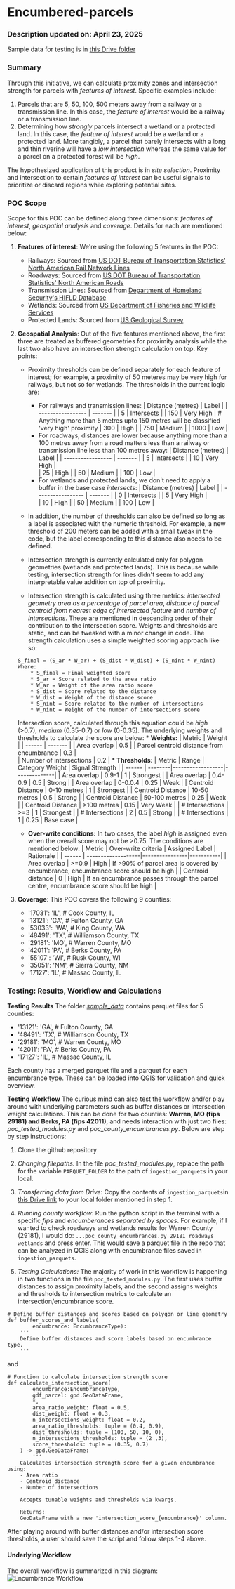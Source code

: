 # Encumbered-parcels
### Description updated on: April 23, 2025
Sample data for testing is in [this Drive folder](https://drive.google.com/drive/folders/1Q0sSf-hAkc6ddCoGbM362aZyqzWDu1f2?usp=sharing)

### Summary
Through this initiative, we can calculate proximity zones and intersection strength for parcels with *features of interest*. Specific examples include:

1. Parcels that are 5, 50, 100, 500 meters away from a railway or a transmission line. In this case, the *feature of interest* would be a railway or a transmission line.
2. Determining how *strongly* parcels intersect a wetland or a protected land. In this case, the *feature of interest* would be a wetland or a protected land. More tangibly, a parcel that barely intersects with a long and thin riverine will have a *low intersection* whereas the same value for a parcel on a protected forest will be *high*. 

The hypothesized application of this product is in *site selection*. Proximity and intersection to certain *features of interest* can be useful signals to prioritize or discard regions while exploring potential sites. 

### POC Scope
Scope for this POC can be defined along three dimensions: *features of interest*, *geospatial analysis* and *coverage*. Details for each are mentioned below:

1. **Features of interest**: We're using the following 5 features in the POC:
    * Railways: Sourced from [US DOT Bureau of Transportation Statistics' North American Rail Network Lines](https://geodata.bts.gov/datasets/usdot::north-american-rail-network-lines/about)
    * Roadways: Sourced from [US DOT Bureau of Transportation Statistics' North American Roads](https://geodata.bts.gov/datasets/usdot::north-american-roads/about)
    * Transmission Lines: Sourced from [Department of Homeland Security's HIFLD Database]()
    * Wetlands: Sourced from [US Department of Fisheries and Wildlife Services](https://www.fws.gov/program/national-wetlands-inventory/download-state-wetlands-data)
    * Protected Lands: Sourced from [US Geological Survey](https://www.sciencebase.gov/catalog/item/6759abcfd34edfeb8710a004) 

2. **Geospatial Analysis**: Out of the five features mentioned above, the first three are treated as buffered geometries for proximity analysis while the last two also have an intersection strength calculation on top. Key points:
    * Proximity thresholds can be defined separately for each feature of interest; for example, a proximity of 50 meteres may be very high for railways, but not so for wetlands. The thresholds in the current logic are:
        * For railways and transmission lines:
            | Distance (metres) | Label |
            | ----------------- | ------- |
            | 5    | Intersects |
            | 150  | Very High  | # Anything more than 5 metres upto 150 metres will be classified 'very high' proximity
            | 300  | High       |
            | 750  | Medium     |
            | 1000 | Low        |
        * For roadways, distances are lower because anything more than a 100 metres away from a road matters less than a railway or transmission line less than 100 metres away:
            | Distance (metres) | Label |
            | ----------------- | ------- |
            | 5   | Intersects |
            | 10  | Very High  |             
            | 25  | High       |
            | 50  | Medium     |
            | 100 | Low        |
        * For wetlands and protected lands, we don't need to apply a buffer in the base case *intersects*:
            | Distance (metres) | Label |
            | ----------------- | ------- |
            | 0   | Intersects |
            | 5   | Very High  |             
            | 10  | High       |
            | 50  | Medium     |
            | 100 | Low        |

    * In addition, the number of thresholds can also be defined so long as a label is associated with the numeric threshold. For example, a new threshold of 200 meters can be added with a small tweak in the code, but the label corresponding to this distance also needs to be defined.
    * Intersection strength is currently calculated only for polygon geometries (wetlands and protected lands). This is because while testing, intersection strength for lines didn't seem to add any interpretable value addition on top of proximity. 
    * Intersection strength is calculated using three metrics: *intersected geometry area as a percentage of parcel area*, *distance of parcel centroid from nearest edge of intersected feature* and *number of intersections*. These are mentioned in descending order of their contribution to the intersection score. Weights and thresholds are static, and can be tweaked with a minor change in code. The strength calculation uses a simple weighted scoring approach like so:
    ```
    S_final = (S_ar * W_ar) + (S_dist * W_dist) + (S_nint * W_nint)
    Where:
        * S_final = Final weighted score
        * S_ar = Score related to the area ratio
        * W_ar = Weight of the area ratio score
        * S_dist = Score related to the distance
        * W_dist = Weight of the distance score
        * S_nint = Score related to the number of intersections
        * W_nint = Weight of the number of intersections score
    ```
    Intersection score, calculated through this equation could be *high* (>0.7), *medium* (0.35-0.7) or *low* (0-0.35). The underlying weights and thresholds to calculate the score are below:
        * **Weights:** 
            | Metric | Weight |
            | ------ | ------- |
            | Area overlap   | 0.5 |
            | Parcel centroid distance from encumbrance  | 0.3  |             
            | Number of intersections  | 0.2  |
        * **Thresholds:**
            | Metric | Range | Category Weight | Signal Strength |
            | ------ | --------|------------------|--------------|
            | Area overlap   | 0.9-1 | 1          | Strongest    |
            | Area overlap   | 0.4-0.9 | 0.5      | Strong  |
            | Area overlap   | 0-0.0.4 | 0.25     | Weak    | 
            | Centroid Distance   | 0-10 metres | 1  | Strongest |
            | Centroid Distance   | 10-50 metres | 0.5  | Strong |
            | Centroid Distance   | 50-100 metres | 0.25  | Weak |
            | Centroid Distance   | >100 metres | 0.15  | Very Weak |
            | # Intersections   | >=3 | 1  | Strongest |
            | # Intersections   | 2 | 0.5  | Strong |
            | # Intersections   | 1 | 0.25  | Base case |

    * **Over-write conditions:** In two cases, the label *high* is assigned even when the overall score may not be >0.75. The conditions are mentioned below:
            | Metric | Over-write criteria | Assigned Label | Rationale |
            | ------ | -------------------|----------------|-----------|
            | Area overlap | >=0.9        | High           | If >90% of parcel area is covered by encumbrance, encumbrance score should be high |
            | Centroid distance | 0       | High          | If an encumbrance passes through the parcel centre, encumbrance score should be high |


3. **Coverage**: This POC covers the following 9 counties:
    * '17031': 'IL',  # Cook County, IL
    * '13121': 'GA',  # Fulton County, GA
    * '53033': 'WA',  # King County, WA
    * '48491': 'TX',  # Williamson County, TX
    * '29181': 'MO',  # Warren County, MO
    * '42011': 'PA',  # Berks County, PA
    * '55107': 'WI',  # Rusk County, WI
    * '35051': 'NM',  # Sierra County, NM
    * '17127': 'IL',  # Massac County, IL

### Testing: Results, Workflow and Calculations

**Testing Results**
The folder [*sample_data*](https://drive.google.com/drive/folders/1Q0sSf-hAkc6ddCoGbM362aZyqzWDu1f2?usp=sharing) contains parquet files for 5 counties:

* '13121': 'GA',  # Fulton County, GA
* '48491': 'TX',  # Williamson County, TX
* '29181': 'MO',  # Warren County, MO
* '42011': 'PA',  # Berks County, PA
* '17127': 'IL',  # Massac County, IL

Each county has a merged parquet file and a parquet for each encumbrance type. These can be loaded into QGIS for validation and quick overview.

**Testing Workflow**
The curious mind can also test the workflow and/or play around with underlying parameters such as buffer distances or intersection weight calculations. This can be done for two counties: **Warren, MO (fips 29181) and Berks, PA (fips 42011)**, and needs interaction with just two files: *poc_tested_modules.py* and *poc_county_encumbrances.py*. Below are step by step instructions:

1. Clone the github repository
2. *Changing filepaths:* In the file *poc_tested_modules.py*, replace the path for the variable `PARQUET_FOLDER` to the path of `ingestion_parquets` in your local.
3. *Transferring data from Drive*: Copy the contents of `ingestion_parquets`in [this Drive link](https://drive.google.com/drive/folders/1DnO9B_0cxOUjdCB7LD0VObIKnt0b5ZV_?usp=sharing) to your local folder mentioned in step 1.
4. *Running county workflow*: Run the python script in the terminal with a specific *fips* and *encumberances separated by spaces*. For example, if I wanted to check roadways and wetlands results for Warren County (29181), I would do:
`...poc_county_encumbrances.py 29181 roadways wetlands` and press enter. This would save a parquet file in the repo that can be analyzed in QGIS along with encumbrance files saved in `ingestion_parquets`.

5. *Testing Calculations:* The majority of work in this workflow is happening in two functions in the file `poc_tested_modules.py`. The first uses buffer distances to assign proximity labels, and the second assigns weights and thresholds to intersection metrics to calculate an intersection/encumbrance score. 
```
# Define buffer distances and scores based on polygon or line geometry
def buffer_scores_and_labels(
        encumbrance: EncumbranceType):
    '''
    Define buffer distances and score labels based on encumbrance type.
    '''
```
and 

```
# Function to calculate intersection strength score
def calculate_intersection_score(
        encumbrance:EncumbranceType,
        gdf_parcel: gpd.GeoDataFrame,
        *,
        area_ratio_weight: float = 0.5,
        dist_weight: float = 0.3,
        n_intersections_weight: float = 0.2,
        area_ratio_thresholds: tuple = (0.4, 0.9),
        dist_thresholds: tuple = (100, 50, 10, 0),
        n_intersections_thresholds: tuple = (2 ,3),
        score_thresholds: tuple = (0.35, 0.7)
    ) -> gpd.GeoDataFrame:
        '''
    Calculates intersection strength score for a given encumbrance using:
    - Area ratio
    - Centroid distance
    - Number of intersections
    
    Accepts tunable weights and thresholds via kwargs.

    Returns:
    GeoDataFrame with a new 'intersection_score_{encumbrance}' column.
```
After playing around with buffer distances and/or intersection score thresholds, a user should save the script and follow steps 1-4 above.

#### Underlying Workflow
The overall workflow is summarized in this diagram:
![Encumbrance Workflow](docs/analysis_workflow.PNG)

